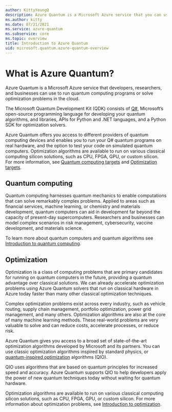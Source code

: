 ```yaml
---
author: KittyYeungQ
description: Azure Quantum is a Microsoft Azure service that you can use to run quantum computing programs or solve optimization problems in the cloud.
ms.author: kitty
ms.date: 07/21/2021
ms.service: azure-quantum
ms.subservice: core
ms.topic: overview
title: Introduction to Azure Quantum
uid: microsoft.quantum.azure-quantum-overview
---
```


# What is Azure Quantum?

Azure Quantum is a Microsoft Azure service that developers, researchers, and businesses can use to run quantum computing programs or solve optimization problems in the cloud.

The Microsoft Quantum Development Kit (QDK) consists of [Q#](xref:microsoft.quantum.overview.q-sharp), Microsoft’s open-source programming language for developing your quantum algorithms, and libraries, APIs for Python and .NET languages, and a Python SDK for optimization solvers.

Azure Quantum offers you access to different providers of quantum computing devices and enables you to run your Q# quantum programs on real hardware, and the option to test your code on simulated quantum computers. Optimization algorithms are available to run on various classical computing silicon solutions, such as CPU, FPGA, GPU, or custom silicon.  For more information, see [Quantum computing targets](xref:microsoft.quantum.reference.qc-target-list) and [Optimization targets](xref:microsoft.quantum.reference.qio-target-list).

## Quantum computing

Quantum computing harnesses quantum mechanics to enable computations that can solve remarkably complex problems. Applied to areas such as financial services, machine learning, or chemistry and materials development, quantum computers can aid in development far beyond the capacity of present-day supercomputers. Researchers and businesses can model complex scenarios in risk management, cybersecurity, vaccine development, and materials science.

To learn more about quantum computers and quantum algorithms see [Introduction to quantum computing](xref:microsoft.quantum.overview.qdk-overview).  


## Optimization

Optimization is a class of computing problems that are primary candidates for running on quantum computers in the future, providing a quantum advantage over classical solutions. We can already accelerate optimization problems using Azure Quantum solvers that run on classical hardware in Azure today faster than many other classical optimization techniques.

Complex optimization problems exist across every industry, such as vehicle routing, supply chain management, portfolio optimization, power grid management, and many others. Optimization algorithms are also at the core of many machine learning methods. These real-world problems are very valuable to solve and can reduce costs, accelerate processes, or reduce risk. 

Azure Quantum gives you access to a broad set of state-of-the-art optimization algorithms developed by Microsoft and its partners. You can use classic optimization algorithms inspired by standard physics, or [quantum-inspired optimization](xref:microsoft.quantum.optimization.overview.what-is-qio) algorithms (QIO). 

QIO uses algorithms that are based on quantum principles for increased speed and accuracy. Azure Quantum supports QIO to help developers apply the power of new quantum techniques today without waiting for quantum hardware.

Optimization algorithms are available to run on various classical computing silicon solutions, such as CPU, FPGA, GPU, or custom silicon. For more information about optimization problems, see [Introduction to optimization](xref:microsoft.quantum.optimization.concepts.overview.introduction).